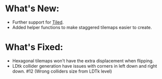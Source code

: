 # What's New:

- Further support for [Tiled](https://www.mapeditor.org/).
- Added helper functions to make staggered tilemaps easier to create.

# What's Fixed:

- Hexagonal tilemaps won't have the extra displacement when flipping.
- LDtk collider generation have issues with corners in left down and right down. #12 (Wrong colliders size from LDTk level)
